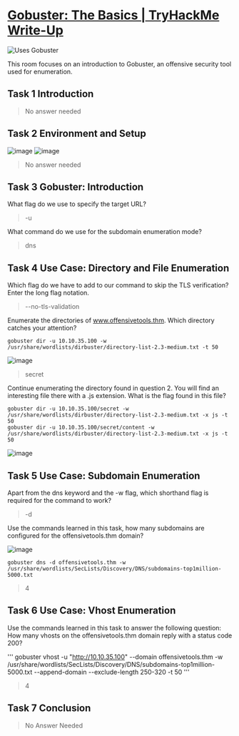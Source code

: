 # [Gobuster: The Basics | TryHackMe Write-Up](https://tryhackme.com/room/gobusterthebasics)
![Uses Gobuster](https://img.shields.io/badge/Uses-Gobuster-blueviolet?style=flat&logo=go)

This room focuses on an introduction to Gobuster, an offensive security tool used for enumeration.


## Task 1 Introduction
> No answer needed
## Task 2 Environment and Setup
![image](https://github.com/user-attachments/assets/f50e6c21-192b-495d-95ac-7c0517d8fec1)
![image](https://github.com/user-attachments/assets/3413dfb5-652d-4199-bad8-ffebe78691e0)
> No answer needed
## Task 3 Gobuster: Introduction
What flag do we use to specify the target URL?
> -u

What command do we use for the subdomain enumeration mode?
> dns
## Task 4 Use Case: Directory and File Enumeration
Which flag do we have to add to our command to skip the TLS verification? Enter the long flag notation.
> --no-tls-validation

Enumerate the directories of www.offensivetools.thm. Which directory catches your attention?

```
gobuster dir -u 10.10.35.100 -w /usr/share/wordlists/dirbuster/directory-list-2.3-medium.txt -t 50
```

![image](https://github.com/user-attachments/assets/8864eed8-ed21-4d07-ac24-f9d9a6bb3bee)
> secret

Continue enumerating the directory found in question 2. You will find an interesting file there with a .js extension. What is the flag found in this file?

```
gobuster dir -u 10.10.35.100/secret -w /usr/share/wordlists/dirbuster/directory-list-2.3-medium.txt -x js -t 50
gobuster dir -u 10.10.35.100/secret/content -w /usr/share/wordlists/dirbuster/directory-list-2.3-medium.txt -x js -t 50
```

![image](https://github.com/user-attachments/assets/22ab9306-b61f-4fdb-ae66-5fb249f007cd)

## Task 5 Use Case: Subdomain Enumeration
Apart from the dns keyword and the -w flag, which shorthand flag is required for the command to work?
> -d

Use the commands learned in this task, how many subdomains are configured for the offensivetools.thm domain?

![image](https://github.com/user-attachments/assets/55537527-543b-4ed3-98bd-70566f1c39c4)

```
gobuster dns -d offensivetools.thm -w /usr/share/wordlists/SecLists/Discovery/DNS/subdomains-top1million-5000.txt
```
> 4

## Task 6 Use Case: Vhost Enumeration

Use the commands learned in this task to answer the following question: How many vhosts on the offensivetools.thm domain reply with a status code 200?

'''
gobuster vhost -u "http://10.10.35.100" --domain offensivetools.thm -w /usr/share/wordlists/SecLists/Discovery/DNS/subdomains-top1million-5000.txt --append-domain --exclude-length 250-320 -t 50
'''

> 4

## Task 7 Conclusion
> No Answer Needed



